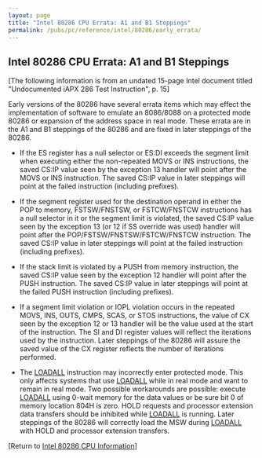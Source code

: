 ```yaml
---
layout: page
title: "Intel 80286 CPU Errata: A1 and B1 Steppings"
permalink: /pubs/pc/reference/intel/80286/early_errata/
---
```


Intel 80286 CPU Errata: A1 and B1 Steppings
---

[The following information is from an undated 15-page Intel document titled "Undocumented iAPX 286 Test Instruction",
p. 15]

Early versions of the 80286 have several errata items which may effect the implementation of software to emulate an
8086/8088 on a protected mode 80286 or expansion of the address space in real mode. These errata are in the A1 and B1
steppings of the 80286 and are fixed in later steppings of the 80286.

 * If the ES register has a null selector or ES:DI exceeds the segment limit when executing either the non-repeated
 MOVS or INS instructions, the saved CS:IP value seen by the exception 13 handler will point after the MOVS or
 INS instruction. The saved CS:IP value in later steppings will point at the failed instruction (including prefixes).

 * If the segment register used for the destination operand in either the POP to memory, FSTSW/FNSTSW, or
 FSTCW/FNSTCW instructions has a null selector in it or the segment limit is violated, the saved CS:IP value
 seen by the exception 13 (or 12 if SS override was used) handler will point after the POP/FSTSW/FNSTSW/FSTCW/FNSTCW
 instruction. The saved CS:IP value in later steppings will point at the failed instruction (including prefixes).

 * If the stack limit is violated by a PUSH from memory instruction, the saved CS:IP value seen by the exception 12
 handler will point after the PUSH instruction. The saved CS:IP value in later steppings will point at the failed
 PUSH instruction (including prefixes).

 * If a segment limit violation or IOPL violation occurs in the repeated MOVS, INS, OUTS, CMPS, SCAS, or STOS
 instructions, the value of CX seen by the exception 12 or 13 handler will be the value used at the start of the
 instruction. The SI and DI register values will reflect the iterations used by the instruction. Later steppings
 of the 80286 will assure the saved value of the CX register reflects the number of iterations performed.
    
 * The [LOADALL](../loadall/) instruction may incorrectly enter protected mode. This only affects systems that use
 [LOADALL](../loadall/) while in real mode and want to remain in real mode. Two possible workarounds are possible:
 execute [LOADALL](../loadall/) using 0-wait memory for the data values or be sure bit 0 of memory location 804H is
 zero. HOLD requests and processor extension data transfers should be inhibited while [LOADALL](../loadall/) is running.
 Later steppings of the 80286 will correctly load the MSW during [LOADALL](../loadall/) with HOLD and processor
 extension transfers.

[Return to [Intel 80286 CPU Information](/pubs/pc/reference/intel/80286/)]
